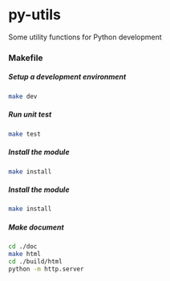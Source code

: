 # py-utils
Some utility functions for Python development

### Makefile

##### Setup a development environment
```sh
make dev
```

##### Run unit test
```sh
make test
```

##### Install the module
```sh
make install
```

##### Install the module
```sh
make install
```

##### Make document

```sh
cd ./doc
make html
cd ./build/html
python -m http.server 
```